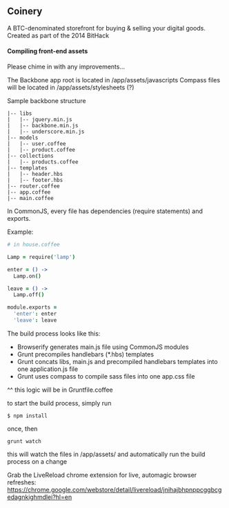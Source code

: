 ## Coinery ##
A BTC-denominated storefront for buying & selling your digital goods. Created as part of the 2014 BitHack

#### Compiling front-end assets ####

Please chime in with any improvements...

The Backbone app root is located in /app/assets/javascripts
Compass files will be located in /app/assets/stylesheets (?)

Sample backbone structure

```
|-- libs
|   |-- jquery.min.js
|   |-- backbone.min.js
|   |-- underscore.min.js
|-- models
|   |-- user.coffee
|   |-- product.coffee
|-- collections
|   |-- products.coffee
|-- templates
|   |-- header.hbs
|   |-- footer.hbs
|-- router.coffee
|-- app.coffee
|-- main.coffee
```

In CommonJS, every file has dependencies (require statements) and exports.

Example:

```coffeescript
# in house.coffee

Lamp = require('lamp')

enter = () ->
  Lamp.on()

leave = () ->
  Lamp.off()

module.exports =
  'enter': enter
  'leave': leave
```

The build process looks like this:
- Browserify generates main.js file using CommonJS modules
- Grunt precompiles handlebars (*.hbs) templates
- Grunt concats libs, main.js and precompiled handlebars templates into one application.js file
- Grunt uses compass to compile sass files into one app.css file

^^ this logic will be in Gruntfile.coffee

to start the build process, simply run

```
$ npm install
```

once, then

```
grunt watch
```

this will watch the files in /app/assets/ and automatically run the build process on a change

Grab the LiveReload chrome extension for live, automagic browser refreshes: https://chrome.google.com/webstore/detail/livereload/jnihajbhpnppcggbcgedagnkighmdlei?hl=en


















